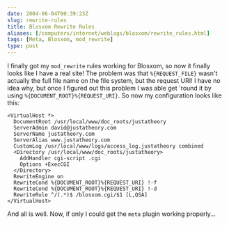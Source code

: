 ```yaml
--- 
date: 2004-06-04T00:39:23Z
slug: rewrite-rules
title: Blosxom Rewrite Rules
aliases: [/computers/internet/weblogs/blosxom/rewrite_rules.html]
tags: [Meta, Blosxom, mod_rewrite]
type: post
---
```


I finally got my `mod_rewrite` rules working for Blosxom, so now it finally
looks like I have a real site! The problem was that `%{REQUEST_FILE}` wasn't
actually the full file name on the file system, but the request URI! I have no
idea why, but once I figured out this problem I was able get 'round it by using
`%{DOCUMENT_ROOT}%{REQUEST_URI}`. So now my configuration looks like this:

    <VirtualHost *>
      DocumentRoot /usr/local/www/doc_roots/justatheory
      ServerAdmin david@justatheory.com
      ServerName justatheory.com
      ServerAlias www.justatheory.com
      CustomLog /usr/local/www/logs/access_log.justatheory combined
      <Directory /usr/local/www/doc_roots/justatheory>
        AddHandler cgi-script .cgi
        Options +ExecCGI
      </Directory>
      RewriteEngine on
      RewriteCond %{DOCUMENT_ROOT}%{REQUEST_URI} !-f
      RewriteCond %{DOCUMENT_ROOT}%{REQUEST_URI} !-d
      RewriteRule ^/(.*)$ /blosxom.cgi/$1 [L,QSA]
    </VirtualHost>

And all is well. Now, if only I could get the `meta` plugin working properly...
